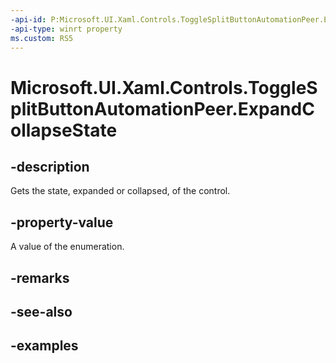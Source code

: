 ```yaml
---
-api-id: P:Microsoft.UI.Xaml.Controls.ToggleSplitButtonAutomationPeer.ExpandCollapseState
-api-type: winrt property
ms.custom: RS5
---
```

<!-- Property syntax.
public ExpandCollapseState ExpandCollapseState { get; }
-->

# Microsoft.UI.Xaml.Controls.ToggleSplitButtonAutomationPeer.ExpandCollapseState


## -description

Gets the state, expanded or collapsed, of the control.


## -property-value

A value of the enumeration.


## -remarks


## -see-also


## -examples


